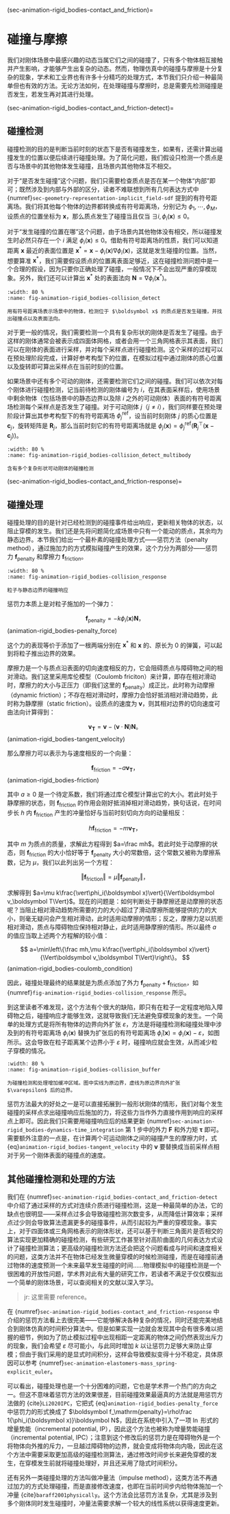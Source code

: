 (sec-animation-rigid_bodies-contact_and_friction)=
# 碰撞与摩擦

我们对刚体场景中最感兴趣的动态当属它们之间的碰撞了，只有多个物体相互接触并产生影响，才能够产生出复杂的动态。然而，物理仿真中的碰撞与摩擦是十分复杂的现象，学术和工业界也有许多十分精巧的处理方式，本节我们只介绍一种最简单但也有效的方法。无论方法如何，在处理碰撞与摩擦时，总是需要先检测碰撞是否发生，若发生再对其进行处理。

(sec-animation-rigid_bodies-contact_and_friction-detect)=
## 碰撞检测

碰撞检测的目的是判断当前时刻的状态下是否有碰撞发生，如果有，还需计算出碰撞发生的位置以便后续进行碰撞处理。为了简化问题，我们假设只检测一个质点是否与场景中的其他物体发生碰撞，且场景内其他物体互不相交。

对于“是否发生碰撞”这个问题，我们只需要检查质点是否在某一个物体“内部”即可；既然涉及到内部与外部的区分，读者不难联想到所有几何表达方式中 {numref}`sec-geometry-representation-implicit_field-sdf` 提到的有符号距离场。我们将其他每个物体的边界都转换成有符号距离场，分别记为 $\phi_1,\cdots,\phi_M$，设质点的位置坐标为 $\boldsymbol x$，那么质点发生了碰撞当且仅当 $\exists i,\phi_i(\boldsymbol x)\le 0$。

对于“发生碰撞的位置在哪”这个问题，由于场景内其他物体没有相交，所以碰撞发生时必然只存在一个 $i$ 满足 $\phi_i(\boldsymbol x)\le 0$。借助有符号距离场的性质，我们可以知道距离 $\boldsymbol x$ 最近的表面位置是 $\boldsymbol x^*=\boldsymbol x-\phi_i(\boldsymbol x)\nabla\phi_i(\boldsymbol x)$，这就是发生碰撞的位置。当然，想要算准 $\boldsymbol x^*$，我们需要假设质点的位置离表面足够近，这在碰撞检测问题中是一个合理的假设，因为只要你正确处理了碰撞，一般情况下不会出现严重的穿模现象。另外，我们还可以计算出 $\boldsymbol x^*$ 处的表面法向 $\boldsymbol N=\nabla\phi_i(\boldsymbol x^*)$。

```{figure} fig/animation-rigid_bodies-collision_detect.png
:width: 80 %
:name: fig-animation-rigid_bodies-collision_detect

用有符号距离场表示场景中的物体，检测位于 $\boldsymbol x$ 的质点是否发生碰撞，并找出碰撞点以及表面法向。
```

对于更一般的情况，我们需要检测一个具有复杂形状的刚体是否发生了碰撞。由于这样的刚体通常会被表示成四面体网格，或者会用一个三角网格表示其表面，我们可以在刚体的表面进行采样，并对每个采样点进行碰撞检测。这个采样的过程可以在预处理阶段完成，计算好参考构型下的位置，在模拟过程中通过刚体的质心位置以及旋转即可算出采样点在当前时刻的位置。

如果场景中还有多个可动的刚体，还需要检测它们之间的碰撞。我们可以依次对每个刚体进行碰撞检测，记当前待检测的刚体编号为 $i$，在其表面采样后，使用场景中剩余物体（包括场景中的静态边界以及除 $i$ 之外的可动刚体）表面的有符号距离场检测每个采样点是否发生了碰撞。对于可动刚体 $j$（$j\ne i$），我们同样要在预处理阶段计算出其参考构型下的有符号距离场 $\phi^\mathrm{ref}_j$，设当前时刻刚体 $j$ 的质心位置是 $\boldsymbol c_j$，旋转矩阵是 $\boldsymbol R_j$，那么当前时刻它的有符号距离场就是 $\phi_j(\boldsymbol x)=\phi^\mathrm{ref}_j\left(\boldsymbol R_j^\top(\boldsymbol x-\boldsymbol c_j)\right)$。

```{figure} fig/animation-rigid_bodies-collision_detect_multibody.png
:width: 80 %
:name: fig-animation-rigid_bodies-collision_detect_multibody

含有多个复杂形状可动刚体的碰撞检测
```

(sec-animation-rigid_bodies-contact_and_friction-response)=
## 碰撞处理

碰撞处理的目的是针对已经检测到的碰撞事件给出响应，更新相关物体的状态，以阻止穿模的发生。我们还是先将问题简化成场景中只有一个能动的质点，其余均为静态边界。本节我们给出一个最朴素的碰撞处理方式——惩罚方法（penalty method），通过施加力的方式模拟碰撞产生的效果，这个力分为两部分——惩罚力 $\boldsymbol f_\mathrm{penalty}$ 和摩擦力 $\boldsymbol f_\mathrm{friction}$。

```{figure} fig/animation-rigid_bodies-collision_response.png
:width: 80 %
:name: fig-animation-rigid_bodies-collision_response

粒子与静态边界的碰撞响应
```

惩罚力本质上是对粒子施加的一个弹力：

$$
\boldsymbol f_\mathrm{penalty}=-k\phi_i(\boldsymbol x)\boldsymbol N，
$$ (animation-rigid_bodies-penalty_force)

这个力的表现等价于添加了一根两端分别在 $\boldsymbol x^*$ 和 $\boldsymbol x$ 的、原长为 $0$ 的弹簧，可以起到将粒子推出边界的效果。

摩擦力是一个与质点沿表面的切向速度相反的力，它会阻碍质点与障碍物之间的相对滑动。我们这里采用库伦模型（Coulomb friciton）来计算，即存在相对滑动时，摩擦力的大小与正压力（即我们这里的 $\boldsymbol f_\mathrm{penalty}$）成正比，此时称为动摩擦（dynamic friction）；不存在相对滑动时，摩擦力会恰好抵消相对滑动趋势，此时称为静摩擦（static friction）。设质点的速度为 $\boldsymbol v$，则其相对边界的切向速度可由法向计算得到：

$$
\boldsymbol v_\boldsymbol T=\boldsymbol v-(\boldsymbol v\cdot\boldsymbol N)\boldsymbol N。
$$ (animation-rigid_bodies-tangent_velocity)

那么摩擦力可以表示为与速度相反的一个向量：

$$
\boldsymbol f_\mathrm{friction}=-a\boldsymbol v_\boldsymbol T，
$$ (animation-rigid_bodies-friction)

其中 $a\ge 0$ 是一个待定系数，我们将通过库仑模型计算出它的大小。若此时处于静摩擦的状态，则 $\boldsymbol f_\mathrm{friction}$ 的作用会刚好抵消掉相对滑动趋势，换句话说，在时间步长 $h$ 内 $\boldsymbol f_\mathrm{friction}$ 产生的冲量恰好与当前时刻切向方向的动量相反：
	
$$
h\boldsymbol f_\mathrm{friction}=-m\boldsymbol v_\boldsymbol T，
$$

其中 $m$ 为质点的质量，求解此方程得到 $a=\frac mh$。若此时处于动摩擦的状态，则 $\boldsymbol f_\mathrm{friction}$ 的大小恰好等于 $\boldsymbol f_\mathrm{penalty}$ 大小的常数倍，这个常数又被称为摩擦系数，记为 $\mu$，我们以此列出另一个方程：

$$
\Vert\boldsymbol f_\mathrm{friction}\Vert=\mu\Vert\boldsymbol f_\mathrm{penalty}\Vert，
$$

求解得到 $a=\mu k\frac{\vert\phi_i(\boldsymbol x)\vert}{\Vert\boldsymbol v_\boldsymbol T\Vert}$。现在的问题是：如何判断处于静摩擦还是动摩擦的状态呢？当阻止相对滑动趋势所需要的力的大小超过了滑动摩擦所能够提供的力的大小，则毫无疑问会产生相对滑动，此时适用动摩擦的情形；反之，摩擦力足以抗拒相对滑动，质点与障碍物应保持相对静止，此时适用静摩擦的情形。所以最终 $a$ 的值应当取上述两个方程解的较小值：

$$
a=\min\left\{\frac mh,\mu k\frac{\vert\phi_i(\boldsymbol x)\vert}{\Vert\boldsymbol v_\boldsymbol T\Vert}\right\}。
$$ (animation-rigid_bodies-coulomb_condition)

因此，碰撞处理最终的结果就是为质点添加了外力 $\boldsymbol f_\mathrm{penalty}+\boldsymbol f_\mathrm{friction}$，如{numref}`fig-animation-rigid_bodies-collision_response` 所示。

到这里读者不难发现，这个方法有个很大的缺陷，即只有在粒子一定程度地陷入障碍物之后，碰撞响应才能够生效，这就导致我们无法避免穿模现象的发生。一个简单的处理方式是将所有物体的边界向外扩张 $\varepsilon$，方法是将碰撞检测和碰撞处理中涉及到的有符号距离场 $\phi_i(\boldsymbol x)$ 替换为扩张后的有符号距离场 $\hat\phi_i(\boldsymbol x)=\phi_i(\boldsymbol x)-\varepsilon$，如图所示。这会导致在粒子距离某个边界小于 $\varepsilon$ 时，碰撞响应就会生效，从而减少粒子穿模的情况。

```{figure} fig/animation-rigid_bodies-collision_buffer.png
:width: 80 %
:name: fig-animation-rigid_bodies-collision_buffer

为碰撞检测和处理增加缓冲区域。图中实线为原边界，虚线为原边界向外扩张 $\varepsilon$ 后的边界。
```

惩罚方法最大的好处之一是可以直接拓展到一般形状刚体的情形，我们对每个发生碰撞的采样点求出碰撞响应后施加的力，将这些力当作外力直接作用到响应的采样点上即可。因此我们只需要用碰撞响应后的结果更新 {numref}`sec-animation-rigid_bodies-dynamics-time_integration` 第 1 步中的外力 $\boldsymbol F$ 和外力矩 $\boldsymbol\tau$ 即可。需要额外注意的一点是，在计算两个可运动刚体之间的碰撞产生的摩擦力时，式 {eq}`animation-rigid_bodies-tangent_velocity` 中的 $\boldsymbol v$ 要替换成当前采样点相对于另一个刚体表面的碰撞点的速度。

## 其他碰撞检测和处理的方法

我们在 {numref}`sec-animation-rigid_bodies-contact_and_friction-detect` 中介绍了通过采样的方式对连续介质进行碰撞检测，这是一种最简单的办法，它的缺点也很明显——采样点过多会导致碰撞检测次数变多，从而降低计算效率；采样点过少则会导致算法遗漏更多的碰撞事件，从而引起较为严重的穿模现象。事实上，对于四面体或三角网格表示的刚体形状，还可以基于判断三角面片是否相交的算法实现更加精确的碰撞检测，有些研究工作甚至针对高阶曲面的几何表达方式设计了碰撞检测算法；更高级的碰撞检测方法还会把这个问题看成与时间和速度相关的问题，这类方法并不在物体已经发生微量穿模的时候检测碰撞，而是在碰撞前通过物体的速度预测一个未来最早发生碰撞的时间……物理模拟中的碰撞检测是一个很困难的开放性问题，学术界对此有大量的研究工作，若读者不满足于仅仅模拟出一个简单的刚体场景，可以查阅相关的文献以深入学习。

> jr: 这里需要 reference。

在 {numref}`sec-animation-rigid_bodies-contact_and_friction-response` 中介绍的惩罚方法看上去很完美——它能够解决各种复杂的情况，同时还能完美地结合到刚体仿真的时间积分算法中。但是如果实现一边就会发现其中会有很多难以把握的细节，例如为了防止模拟过程中出现相距一定距离的物体之间仍然表现出斥力的现象，我们会希望 $\varepsilon$ 尽可能小，与此同时增加 $k$ 以让惩罚力足够大来防止穿模；但由于我们采用的是显式时间积分，这样会导致模拟变得十分不稳定，具体原因可以参考 {numref}`sec-animation-elastomers-mass_spring-explicit_euler`。

可以看出，碰撞处理也是一个十分困难的问题，它也是学术界一个热门的方向之一。但这不意味着惩罚方法的效果很差，目前碰撞效果最逼真的方法就是用惩罚方法做的 {cite}`Li2020IPC`，它把式 {eq}`animation-rigid_bodies-penalty_force` 中惩罚力的形式换成了 $\boldsymbol f_\mathrm{penalty}=\rho\frac 1{\phi_i(\boldsymbol x)}\boldsymbol N$，因此在系统中引入了一项 $\ln$ 形式的增量势能（incremental potential, IP），因此这个方法也被称为增量势能碰撞（incremental potential, IPC）；注意到这个修改后的惩罚力是在障碍物外是一个将物体向外推的斥力，一旦越过障碍物的边界，就会变成将物体向内吸，因此在这个方法中需要采取更加高级的碰撞检测算法，通过修改时间步长来避免穿模的发生，在穿模发生前就将碰撞处理好，并且还采用了隐式时间积分。

还有另外一类碰撞处理的方法叫做冲量法（impulse method），这类方法不再通过加力的方式处理碰撞，而是直接修改速度，也即在当前时间步内给物体施加一个冲量 {cite}`baraff2001physically`。这个方法会比惩罚方法复杂，尤其是涉及到多个刚体同时发生碰撞时，冲量法需要求解一个较大的线性系统以获得速度更新。